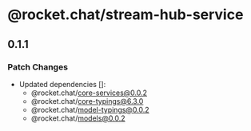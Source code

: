 # @rocket.chat/stream-hub-service

## 0.1.1

### Patch Changes

- Updated dependencies []:
  - @rocket.chat/core-services@0.0.2
  - @rocket.chat/core-typings@6.3.0
  - @rocket.chat/model-typings@0.0.2
  - @rocket.chat/models@0.0.2
